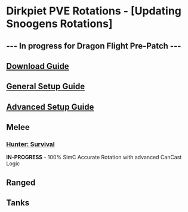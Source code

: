 # Dirkpiet PVE Rotations - [Updating Snoogens Rotations]
## --- In progress for Dragon Flight Pre-Patch ---
## [Download Guide](https://github.com/Snoogens101/Rotations/wiki/Download-Guide)  
## [General Setup Guide](https://github.com/dirkpiet/Hekili-Rotations/wiki/General-Guide)  
## [Advanced Setup Guide](https://github.com/Snoogens101/Rotations/wiki/Advanced-Setup-Guide)  
## Melee  
### [Hunter: Survival](https://github.com/Snoogens101/Rotations/tree/production/Snoogens%20PVE%20-%20Hunter%20Survival)
**IN-PROGRESS** - 100% SimC Accurate Rotation with advanced CanCast Logic
## Ranged

## Tanks
